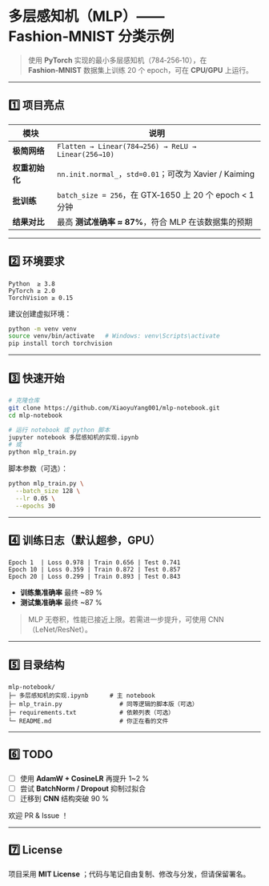 # 多层感知机（MLP）——Fashion‑MNIST 分类示例

> 使用 **PyTorch** 实现的最小多层感知机（784‑256‑10），在 **Fashion‑MNIST** 数据集上训练 20 个 epoch，可在 **CPU/GPU** 上运行。

---

## 1️⃣ 项目亮点

| 模块 | 说明 |
|------|------|
| **极简网络** | `Flatten → Linear(784→256) → ReLU → Linear(256→10)` |
| **权重初始化** | `nn.init.normal_`，`std=0.01`；可改为 Xavier / Kaiming |
| **批训练** | `batch_size = 256`，在 GTX‑1650 上 20 个 epoch < 1 分钟 |
| **结果对比** | 最高 **测试准确率 ≈ 87%**，符合 MLP 在该数据集的预期 |

---

## 2️⃣ 环境要求

```text
Python  ≥ 3.8
PyTorch ≥ 2.0
TorchVision ≥ 0.15
```

建议创建虚拟环境：

```bash
python -m venv venv
source venv/bin/activate   # Windows: venv\Scripts\activate
pip install torch torchvision
```

---

## 3️⃣ 快速开始

```bash
# 克隆仓库
git clone https://github.com/XiaoyuYang001/mlp-notebook.git
cd mlp-notebook

# 运行 notebook 或 python 脚本
jupyter notebook 多层感知机的实现.ipynb
# 或
python mlp_train.py
```

脚本参数（可选）：

```bash
python mlp_train.py \
  --batch_size 128 \
  --lr 0.05 \
  --epochs 30
```

---

## 4️⃣ 训练日志（默认超参，GPU）

```text
Epoch 1  | Loss 0.978 | Train 0.656 | Test 0.741
Epoch 10 | Loss 0.359 | Train 0.872 | Test 0.857
Epoch 20 | Loss 0.299 | Train 0.893 | Test 0.843
```

- **训练集准确率** 最终 ~89 %
- **测试集准确率** 最终 ~87 %

> MLP 无卷积，性能已接近上限。若需进一步提升，可使用 CNN（LeNet/ResNet）。

---

## 5️⃣ 目录结构

```
mlp-notebook/
├─ 多层感知机的实现.ipynb      # 主 notebook
├─ mlp_train.py                # 同等逻辑的脚本版（可选）
├─ requirements.txt            # 依赖列表（可选）
└─ README.md                   # 你正在看的文件
```

---

## 6️⃣ TODO

- [ ] 使用 **AdamW + CosineLR** 再提升 1~2 %
- [ ] 尝试 **BatchNorm / Dropout** 抑制过拟合
- [ ] 迁移到 **CNN** 结构突破 90 %

欢迎 PR & Issue ！

---

## 7️⃣ License

项目采用 **MIT License** ；代码与笔记自由复制、修改与分发，但请保留署名。

